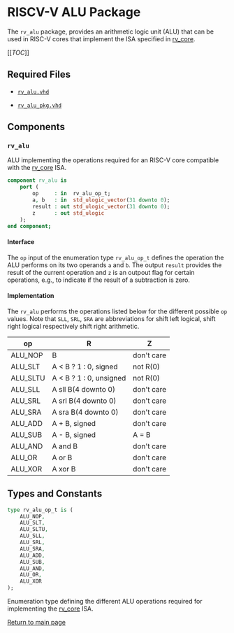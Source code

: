 
# RISCV-V ALU Package
The `rv_alu` package, provides an arithmetic logic unit (ALU) that can be used in RISC-V cores that implement the ISA specified in [rv_core](../rv_core/doc.md).


[[_TOC_]]

## Required Files

- [`rv_alu.vhd`](src/rv_alu.vhd)

- [`rv_alu_pkg.vhd`](src/rv_alu_pkg.vhd)

## Components

### `rv_alu`
ALU implementing the operations required for an RISC-V core compatible with the [rv_core](../rv_core/doc.md) ISA.

```vhdl
component rv_alu is
	port (
		op     : in  rv_alu_op_t;
		a, b   : in  std_ulogic_vector(31 downto 0);
		result : out std_ulogic_vector(31 downto 0);
		z      : out std_ulogic
	);
end component;
```


#### Interface

The `op` input of the enumeration type `rv_alu_op_t` defines the operation the ALU performs on its two operands `a` and `b`.
The output `result` provides the result of the current operation and `z` is an outpout flag for certain operations, e.g., to indicate if the result of a subtraction is zero.




#### Implementation

The `rv_alu` performs the operations listed below for the different possible `op` values.
Note that `SLL`, `SRL`, `SRA` are abbreviations for shift left logical, shift right logical respectively shift right arithmetic.


|op       | R                       | Z          |
|---------|-------------------------|------------|
|ALU_NOP  | B                       | don't care |
|ALU_SLT  | A < B ? 1 : 0, signed   | not R(0)   |
|ALU_SLTU | A < B ? 1 : 0, unsigned | not R(0)   |
|ALU_SLL  | A sll B(4 downto 0)     | don't care |
|ALU_SRL  | A srl B(4 downto 0)     | don't care |
|ALU_SRA  | A sra B(4 downto 0)     | don't care |
|ALU_ADD  | A + B, signed           | don't care |
|ALU_SUB  | A - B, signed           | A = B      |
|ALU_AND  | A and B                 | don't care |
|ALU_OR   | A or B                  | don't care |
|ALU_XOR  | A xor B                 | don't care |



## Types and Constants
```vhdl
type rv_alu_op_t is (
	ALU_NOP,
	ALU_SLT,
	ALU_SLTU,
	ALU_SLL,
	ALU_SRL,
	ALU_SRA,
	ALU_ADD,
	ALU_SUB,
	ALU_AND,
	ALU_OR,
	ALU_XOR
);
```

Enumeration type defining the different ALU operations required for implementing the [rv_core](../rv_core/doc.md) ISA.





[Return to main page](../../README.md)
